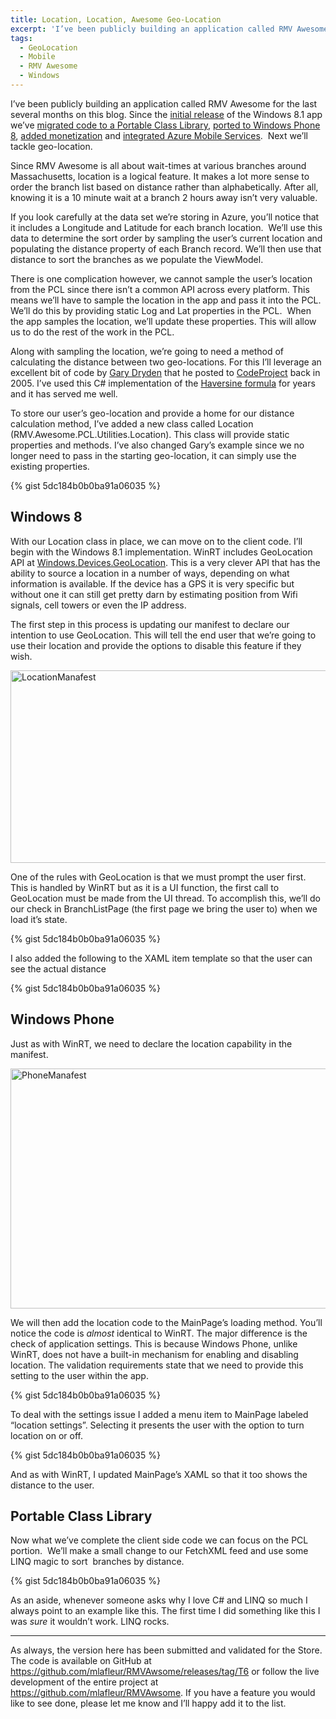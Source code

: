 ```yaml
---
title: Location, Location, Awesome Geo-Location
excerpt: 'I’ve been publicly building an application called RMV Awesome for the last several months on this blog. Since the initial release of the Windows 8.1 app we’ve migrated code to a Portable Class Library, ported to Windows Phone 8, added monetization and integrated Azure Mobile Services.  Next we’ll tackle geo-location.'
tags:
  - GeoLocation
  - Mobile
  - RMV Awesome
  - Windows
---
```

I’ve been publicly building an application called RMV Awesome for the last several months on this blog. Since the <a href="http://massivescale.azurewebsites.net/rmv-awesome/" target="_blank">initial release</a> of the Windows 8.1 app we’ve <a href="http://massivescale.azurewebsites.net/leveraging-portable-class-libraries/" target="_blank">migrated code to a Portable Class Library</a>, <a href="http://massivescale.azurewebsites.net/moving-to-windows-phone-8/" target="_blank">ported to Windows Phone 8</a>, <a href="http://massivescale.azurewebsites.net/monetizing-rmv-awesome/" target="_blank">added monetization</a> and <a title="Awesome Azure Mobile Services" href="http://massivescale.azurewebsites.net/awesome-azure-mobile-services/" target="_blank">integrated Azure Mobile Services</a>.  Next we’ll tackle geo-location.

Since RMV Awesome is all about wait-times at various branches around Massachusetts, location is a logical feature. It makes a lot more sense to order the branch list based on distance rather than alphabetically. After all, knowing it is a 10 minute wait at a branch 2 hours away isn’t very valuable.

If you look carefully at the data set we’re storing in Azure, you’ll notice that it includes a Longitude and Latitude for each branch location.  We’ll use this data to determine the sort order by sampling the user’s current location and populating the distance property of each Branch record. We’ll then use that distance to sort the branches as we populate the ViewModel.

There is one complication however, we cannot sample the user’s location from the PCL since there isn’t a common API across every platform. This means we’ll have to sample the location in the app and pass it into the PCL. We’ll do this by providing static Log and Lat properties in the PCL.  When the app samples the location, we’ll update these properties. This will allow us to do the rest of the work in the PCL.

Along with sampling the location, we’re going to need a method of calculating the distance between two geo-locations. For this I’ll leverage an excellent bit of code by <a href="http://www.codeproject.com/script/Membership/View.aspx?mid=541560" target="_blank">Gary Dryden</a> that he posted to <a href="http://www.codeproject.com/Articles/12269/Distance-between-locations-using-latitude-and-long" target="_blank">CodeProject</a> back in 2005. I’ve used this C# implementation of the <a href="http://en.wikipedia.org/wiki/Haversine_formula" target="_blank">Haversine formula</a> for years and it has served me well.

To store our user’s geo-location and provide a home for our distance calculation method, I’ve added a new class called Location (RMV.Awesome.PCL.Utilities.Location). This class will provide static properties and methods. I’ve also changed Gary’s example since we no longer need to pass in the starting geo-location, it can simply use the existing properties.

{% gist 5dc184b0b0ba91a06035  %}
## Windows 8
With our Location class in place, we can move on to the client code. I’ll begin with the Windows 8.1 implementation. WinRT includes GeoLocation API at <a href="http://msdn.microsoft.com/en-us/library/windows/apps/windows.devices.geolocation.aspx" target="_blank">Windows.Devices.GeoLocation</a>. This is a very clever API that has the ability to source a location in a number of ways, depending on what information is available. If the device has a GPS it is very specific but without one it can still get pretty darn by estimating position from Wifi signals, cell towers or even the IP address.

The first step in this process is updating our manifest to declare our intention to use GeoLocation. This will tell the end user that we’re going to use their location and provide the options to disable this feature if they wish.

<a href="/assets/wp/2014/02/LocationManafest.jpg"><img style="border-width: 0px" title="LocationManafest" alt="LocationManafest" src="/assets/wp/2014/02/LocationManafest_thumb.jpg" width="640" height="308" border="0" /></a>

One of the rules with GeoLocation is that we must prompt the user first. This is handled by WinRT but as it is a UI function, the first call to GeoLocation must be made from the UI thread. To accomplish this, we’ll do our check in BranchListPage (the first page we bring the user to) when we load it’s state.

{% gist 5dc184b0b0ba91a06035  %}

I also added the following to the XAML item template so that the user can see the actual distance

{% gist 5dc184b0b0ba91a06035  %}
## Windows Phone
Just as with WinRT, we need to declare the location capability in the manifest.

<a href="/assets/wp/2014/02/PhoneManafest.jpg"><img style="border-width: 0px" title="PhoneManafest" alt="PhoneManafest" src="/assets/wp/2014/02/PhoneManafest_thumb.jpg" width="591" height="384" border="0" /></a>

We will then add the location code to the MainPage’s loading method. You’ll notice the code is <em>almost</em> identical to WinRT. The major difference is the check of application settings. This is because Windows Phone, unlike WinRT, does not have a built-in mechanism for enabling and disabling location. The validation requirements state that we need to provide this setting to the user within the app.

{% gist 5dc184b0b0ba91a06035  %}

To deal with the settings issue I added a menu item to MainPage labeled “location settings”. Selecting it presents the user with the option to turn location on or off.

{% gist 5dc184b0b0ba91a06035  %}

And as with WinRT, I updated MainPage’s XAML so that it too shows the distance to the user.
## Portable Class Library
Now what we’ve complete the client side code we can focus on the PCL portion.  We’ll make a small change to our FetchXML feed and use some LINQ magic to sort  branches by distance.

{% gist 5dc184b0b0ba91a06035  %}

As an aside, whenever someone asks why I love C# and LINQ so much I always point to an example like this. The first time I did something like this I was <em>sure</em> it wouldn’t work. LINQ rocks.

---

As always, the version here has been submitted and validated for the Store. The code is available on GitHub at <a href="https://github.com/mlafleur/RMVAwsome/releases/tag/T6">https://github.com/mlafleur/RMVAwsome/releases/tag/T6</a> or follow the live development of the entire project at <a href="https://github.com/mlafleur/RMVAwsome">https://github.com/mlafleur/RMVAwsome</a>. If you have a feature you would like to see done, please let me know and I’ll happy add it to the list.
